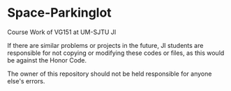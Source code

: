 # Space-Parkinglot
Course Work of VG151 at UM-SJTU JI

If there are similar problems or projects in the future, JI students are responsible for not copying or modifying these codes or files, as this would be against the Honor Code.

The owner of this repository should not be held responsible for anyone else's errors.
